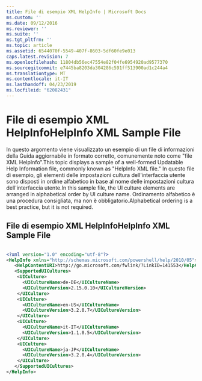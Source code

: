 ```yaml
---
title: File di esempio XML HelpInfo | Microsoft Docs
ms.custom: ''
ms.date: 09/12/2016
ms.reviewer: ''
ms.suite: ''
ms.tgt_pltfrm: ''
ms.topic: article
ms.assetid: 6544070f-5549-407f-8603-5df60fe9e013
caps.latest.revision: 7
ms.openlocfilehash: 11804db56ec47554e82f04fe6954920ad9577370
ms.sourcegitcommit: e7445ba8203da304286c591ff513900ad1c244a4
ms.translationtype: MT
ms.contentlocale: it-IT
ms.lasthandoff: 04/23/2019
ms.locfileid: "62082431"
---
```

# <a name="helpinfo-xml-sample-file"></a><span data-ttu-id="0eb04-102">File di esempio XML HelpInfo</span><span class="sxs-lookup"><span data-stu-id="0eb04-102">HelpInfo XML Sample File</span></span>

<span data-ttu-id="0eb04-103">In questo argomento viene visualizzato un esempio di un file di informazioni della Guida aggiornabile in formato corretto, comunemente noto come "file XML HelpInfo".</span><span class="sxs-lookup"><span data-stu-id="0eb04-103">This topic displays a sample of a well-formed Updatable Help Information file, commonly known as "HelpInfo XML file."</span></span> <span data-ttu-id="0eb04-104">In questo file di esempio, gli elementi delle impostazioni cultura dell'interfaccia utente sono disposti in ordine alfabetico in base al nome delle impostazioni cultura dell'interfaccia utente.</span><span class="sxs-lookup"><span data-stu-id="0eb04-104">In this sample file, the UI culture elements are arranged in alphabetical order by UI culture name.</span></span> <span data-ttu-id="0eb04-105">Ordinamento alfabetico è una procedura consigliata, ma non è obbligatorio.</span><span class="sxs-lookup"><span data-stu-id="0eb04-105">Alphabetical ordering is a best practice, but it is not required.</span></span>

## <a name="helpinfo-xml-sample-file"></a><span data-ttu-id="0eb04-106">File di esempio XML HelpInfo</span><span class="sxs-lookup"><span data-stu-id="0eb04-106">HelpInfo XML Sample File</span></span>

```xml

<?xml version="1.0" encoding="utf-8"?>
<HelpInfo xmlns="http://schemas.microsoft.com/powershell/help/2010/05">
   <HelpContentURI>http://go.microsoft.com/fwlink/?LinkID=141553</HelpContentURI>
   <SupportedUICultures>
    <UICulture>
      <UICultureName>de-DE</UICultureName>
      <UICultureVersion>2.15.0.10</UICultureVersion>
    </UICulture>
    <UICulture>
      <UICultureName>en-US</UICultureName>
      <UICultureVersion>3.2.0.7</UICultureVersion>
    </UICulture>
    <UICulture>
      <UICultureName>it-IT</UICultureName>
      <UICultureVersion>1.1.0.5</UICultureVersion>
    </UICulture>
    <UICulture>
      <UICultureName>ja-JP</UICultureName>
      <UICultureVersion>3.2.0.4</UICultureVersion>
    </UICulture>
   </SupportedUICultures>
</HelpInfo>

```